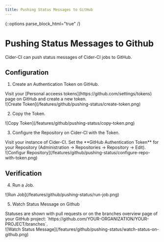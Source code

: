 ```yaml
---
title: Pushing Status Messages to GitHub
---
```

{::options parse_block_html="true" /}

# Pushing Status Messages to Github

Cider-CI can push status messages of Cider-CI jobs to GitHub.


## Configuration

1. Create an Authentication Token on GitHub.
<div class="row"> <div class="col-md-6">
Visit your [Personal acceess tokens](https://github.com/settings/tokens)
page on GitHub and create a new token.

</div> <div class="col-md-6">
![Create Token](/features/github/pushing-status/create-token.png)
</div> </div>

2. Copy the Token.
<div class="row"> <div class="col-md-6">
</div> <div class="col-md-6">
![Copy Token](/features/github/pushing-status/copy-token.png)
</div> </div>


3. Configure the Repository on Cider-CI with the Token.
<div class="row"> <div class="col-md-6">
Visit your instance of Cider-CI. Set the **GitHub Authentication Token**
for your Repository (Administration → Repositories → Repository → Edit).

</div> <div class="col-md-6">
![Configur Repository](/features/github/pushing-status/configure-repo-with-token.png)
</div> </div>



## Verification

4. Run a Job.
<div class="row"> <div class="col-md-6">
</div> <div class="col-md-6">
![Run Job](/features/github/pushing-status/run-job.png)
</div> </div>



5. Watch Status Message on Github
<div class="row"> <div class="col-md-6">
Statuses are shown with pull requests or
on the branches overview page of your GitHub project:
`https://github.com/YOUR-ORGANIZATION/YOUR-PROJECT/branches`.

</div> <div class="col-md-6">
![Watch Status Message](/features/github/pushing-status/watch-status-on-github.png)
</div> </div>





